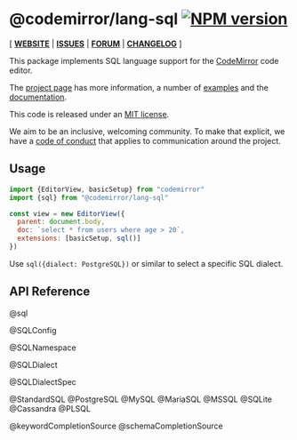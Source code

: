 <!-- NOTE: README.md is generated from src/README.md -->

# @codemirror/lang-sql [![NPM version](https://img.shields.io/npm/v/@codemirror/lang-sql.svg)](https://www.npmjs.org/package/@codemirror/lang-sql)

[ [**WEBSITE**](https://codemirror.net/) | [**ISSUES**](https://github.com/codemirror/dev/issues) | [**FORUM**](https://discuss.codemirror.net/c/next/) | [**CHANGELOG**](https://github.com/codemirror/lang-sql/blob/main/CHANGELOG.md) ]

This package implements SQL language support for the
[CodeMirror](https://codemirror.net/) code editor.

The [project page](https://codemirror.net/) has more information, a
number of [examples](https://codemirror.net/examples/) and the
[documentation](https://codemirror.net/docs/).

This code is released under an
[MIT license](https://github.com/codemirror/lang-sql/tree/main/LICENSE).

We aim to be an inclusive, welcoming community. To make that explicit,
we have a [code of
conduct](http://contributor-covenant.org/version/1/1/0/) that applies
to communication around the project.

## Usage

```javascript
import {EditorView, basicSetup} from "codemirror"
import {sql} from "@codemirror/lang-sql"

const view = new EditorView({
  parent: document.body,
  doc: `select * from users where age > 20`,
  extensions: [basicSetup, sql()]
})
```

Use `sql({dialect: PostgreSQL})` or similar to select a specific SQL
dialect.

## API Reference

@sql

@SQLConfig

@SQLNamespace

@SQLDialect

@SQLDialectSpec

@StandardSQL
@PostgreSQL
@MySQL
@MariaSQL
@MSSQL
@SQLite
@Cassandra
@PLSQL

@keywordCompletionSource
@schemaCompletionSource
